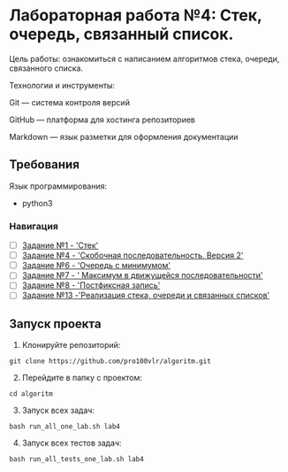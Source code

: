 # Лабораторная работа №4: Стек, очередь, связанный список.

Цель работы: ознакомиться с написанием алгоритмов стека, очереди, связанного списка.   

Технологии и инструменты:

Git — система контроля версий

GitHub — платформа для хостинга репозиториев

Markdown — язык разметки для оформления документации

## Требования      

Язык программирования:  
- python3  

### Навигация

- [ ] [Задание №1 - 'Стек'](Task1/src/Task1.py)
- [ ] [Задание №4 - 'Скобочная последовательность. Версия 2'](Task4/src/Task4.py)
- [ ] [Задание №6 - 'Очередь с минимумом'](Task6/src/Task6.py)
- [ ] [Задание №7 - ' Максимум в движущейся последовательности'](Task7/src/Task7.py)
- [ ] [Задание №8 - 'Постфиксная запись'](Task8/src/Task8.py)
- [ ] [Задание №13 -'Реализация стека, очереди и связанных списков'](Task13/src/Task13.py)

## Запуск проекта 

1. Клонируйте репозиторий:
  
`git clone https://github.com/pro100vlr/algoritm.git`  

2. Перейдите в папку с проектом:

`cd algoritm`

3. Запуск всех задач:
   
`bash run_all_one_lab.sh lab4`

4. Запуск всех тестов задач:
   
`bash run_all_tests_one_lab.sh lab4` 
